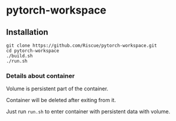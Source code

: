 # pytorch-workspace

## Installation
```
git clone https://github.com/Riscue/pytorch-workspace.git
cd pytorch-workspace
./build.sh
./run.sh
```

### Details about container
Volume is persistent part of the container.

Container will be deleted after exiting from it.

Just run `run.sh` to enter container with persistent data with volume.
